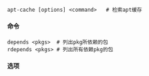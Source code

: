 ```
apt-cache [options] <command>	# 检索apt缓存
```

#### 命令

```
depends <pkgs>	# 列出pkg所依赖的包
rdepends <pkgs>	# 列出所有依赖pkg的包
```



#### 选项